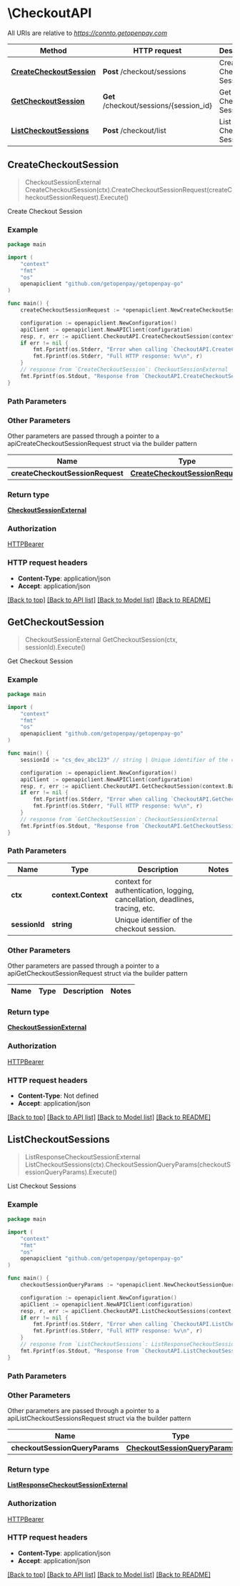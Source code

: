 # \CheckoutAPI

All URIs are relative to *https://connto.getopenpay.com*

Method | HTTP request | Description
------------- | ------------- | -------------
[**CreateCheckoutSession**](CheckoutAPI.md#CreateCheckoutSession) | **Post** /checkout/sessions | Create Checkout Session
[**GetCheckoutSession**](CheckoutAPI.md#GetCheckoutSession) | **Get** /checkout/sessions/{session_id} | Get Checkout Session
[**ListCheckoutSessions**](CheckoutAPI.md#ListCheckoutSessions) | **Post** /checkout/list | List Checkout Sessions



## CreateCheckoutSession

> CheckoutSessionExternal CreateCheckoutSession(ctx).CreateCheckoutSessionRequest(createCheckoutSessionRequest).Execute()

Create Checkout Session

### Example

```go
package main

import (
    "context"
    "fmt"
    "os"
    openapiclient "github.com/getopenpay/getopenpay-go"
)

func main() {
    createCheckoutSessionRequest := *openapiclient.NewCreateCheckoutSessionRequest(openapiclient.CheckoutMode("payment")) // CreateCheckoutSessionRequest | 

    configuration := openapiclient.NewConfiguration()
    apiClient := openapiclient.NewAPIClient(configuration)
    resp, r, err := apiClient.CheckoutAPI.CreateCheckoutSession(context.Background()).CreateCheckoutSessionRequest(createCheckoutSessionRequest).Execute()
    if err != nil {
        fmt.Fprintf(os.Stderr, "Error when calling `CheckoutAPI.CreateCheckoutSession``: %v\n", err)
        fmt.Fprintf(os.Stderr, "Full HTTP response: %v\n", r)
    }
    // response from `CreateCheckoutSession`: CheckoutSessionExternal
    fmt.Fprintf(os.Stdout, "Response from `CheckoutAPI.CreateCheckoutSession`: %v\n", resp)
}
```

### Path Parameters



### Other Parameters

Other parameters are passed through a pointer to a apiCreateCheckoutSessionRequest struct via the builder pattern


Name | Type | Description  | Notes
------------- | ------------- | ------------- | -------------
 **createCheckoutSessionRequest** | [**CreateCheckoutSessionRequest**](CreateCheckoutSessionRequest.md) |  | 

### Return type

[**CheckoutSessionExternal**](CheckoutSessionExternal.md)

### Authorization

[HTTPBearer](../README.md#HTTPBearer)

### HTTP request headers

- **Content-Type**: application/json
- **Accept**: application/json

[[Back to top]](#) [[Back to API list]](../README.md#documentation-for-api-endpoints)
[[Back to Model list]](../README.md#documentation-for-models)
[[Back to README]](../README.md)


## GetCheckoutSession

> CheckoutSessionExternal GetCheckoutSession(ctx, sessionId).Execute()

Get Checkout Session

### Example

```go
package main

import (
    "context"
    "fmt"
    "os"
    openapiclient "github.com/getopenpay/getopenpay-go"
)

func main() {
    sessionId := "cs_dev_abc123" // string | Unique identifier of the checkout session.

    configuration := openapiclient.NewConfiguration()
    apiClient := openapiclient.NewAPIClient(configuration)
    resp, r, err := apiClient.CheckoutAPI.GetCheckoutSession(context.Background(), sessionId).Execute()
    if err != nil {
        fmt.Fprintf(os.Stderr, "Error when calling `CheckoutAPI.GetCheckoutSession``: %v\n", err)
        fmt.Fprintf(os.Stderr, "Full HTTP response: %v\n", r)
    }
    // response from `GetCheckoutSession`: CheckoutSessionExternal
    fmt.Fprintf(os.Stdout, "Response from `CheckoutAPI.GetCheckoutSession`: %v\n", resp)
}
```

### Path Parameters


Name | Type | Description  | Notes
------------- | ------------- | ------------- | -------------
**ctx** | **context.Context** | context for authentication, logging, cancellation, deadlines, tracing, etc.
**sessionId** | **string** | Unique identifier of the checkout session. | 

### Other Parameters

Other parameters are passed through a pointer to a apiGetCheckoutSessionRequest struct via the builder pattern


Name | Type | Description  | Notes
------------- | ------------- | ------------- | -------------


### Return type

[**CheckoutSessionExternal**](CheckoutSessionExternal.md)

### Authorization

[HTTPBearer](../README.md#HTTPBearer)

### HTTP request headers

- **Content-Type**: Not defined
- **Accept**: application/json

[[Back to top]](#) [[Back to API list]](../README.md#documentation-for-api-endpoints)
[[Back to Model list]](../README.md#documentation-for-models)
[[Back to README]](../README.md)


## ListCheckoutSessions

> ListResponseCheckoutSessionExternal ListCheckoutSessions(ctx).CheckoutSessionQueryParams(checkoutSessionQueryParams).Execute()

List Checkout Sessions

### Example

```go
package main

import (
    "context"
    "fmt"
    "os"
    openapiclient "github.com/getopenpay/getopenpay-go"
)

func main() {
    checkoutSessionQueryParams := *openapiclient.NewCheckoutSessionQueryParams() // CheckoutSessionQueryParams | 

    configuration := openapiclient.NewConfiguration()
    apiClient := openapiclient.NewAPIClient(configuration)
    resp, r, err := apiClient.CheckoutAPI.ListCheckoutSessions(context.Background()).CheckoutSessionQueryParams(checkoutSessionQueryParams).Execute()
    if err != nil {
        fmt.Fprintf(os.Stderr, "Error when calling `CheckoutAPI.ListCheckoutSessions``: %v\n", err)
        fmt.Fprintf(os.Stderr, "Full HTTP response: %v\n", r)
    }
    // response from `ListCheckoutSessions`: ListResponseCheckoutSessionExternal
    fmt.Fprintf(os.Stdout, "Response from `CheckoutAPI.ListCheckoutSessions`: %v\n", resp)
}
```

### Path Parameters



### Other Parameters

Other parameters are passed through a pointer to a apiListCheckoutSessionsRequest struct via the builder pattern


Name | Type | Description  | Notes
------------- | ------------- | ------------- | -------------
 **checkoutSessionQueryParams** | [**CheckoutSessionQueryParams**](CheckoutSessionQueryParams.md) |  | 

### Return type

[**ListResponseCheckoutSessionExternal**](ListResponseCheckoutSessionExternal.md)

### Authorization

[HTTPBearer](../README.md#HTTPBearer)

### HTTP request headers

- **Content-Type**: application/json
- **Accept**: application/json

[[Back to top]](#) [[Back to API list]](../README.md#documentation-for-api-endpoints)
[[Back to Model list]](../README.md#documentation-for-models)
[[Back to README]](../README.md)

